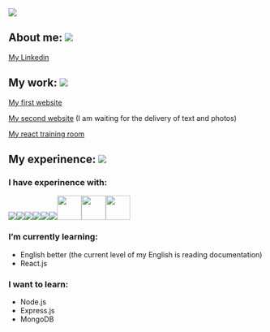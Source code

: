  <img src="https://vysmich.github.io/my_react_training_room/static/media/gif.e39df574.gif">


## About me: <img src="https://www.animated-smileys.com/emoticons/animated-smileys-hello-22.gif.pagespeed.ce.aliyMja8Vi.gif">

[My Linkedin](https://www.linkedin.com/in/vysmich/)

## My work: <img src="https://www.animated-smileys.com/emoticons/animated-smileys-office-10.gif.pagespeed.ce.at70cSVZk2.gif">
[My first website](https://kovo-vyskocil.cz/)

[My second website](http://kaceni-solar.cekuj.net/) (I am waiting for the delivery of text and photos)

[My react training room](https://vysmich.github.io/my_react_training_room/) 

## My experinence: <img src="https://www.animated-smileys.com/emoticons/animated-smileys-character-092.gif.pagespeed.ce.50T-Z3p9Gp.gif">

### I have experinence with:
<img src="https://img.icons8.com/color/48/000000/html-5--v1.png"><img src="https://img.icons8.com/color/48/000000/css3.png"><img src="https://img.icons8.com/color/48/000000/javascript.png"><img src="https://img.icons8.com/color/48/000000/bootstrap.png"/><img src="https://img.icons8.com/color/48/000000/git.png"/><img src="https://img.icons8.com/color/48/000000/npm.png"/><img src="https://parceljs.org/assets/parcel-og.png" width="48px"/><img src="https://raw.githubusercontent.com/webpack/media/master/logo/icon-square-big.png" width="48px"/><img src="https://prettier.io/icon.png" width="48px"/>





###  I’m  currently learning:
* English better (the current level of my English is reading documentation)
* React.js

### I want to learn:

* Node.js
* Express.js
* MongoDB

<!---
vysmich/vysmich is a ✨ special ✨ repository because its `README.md` (this file) appears on your GitHub profile.
You can click the Preview link to take a look at your changes.
--->
